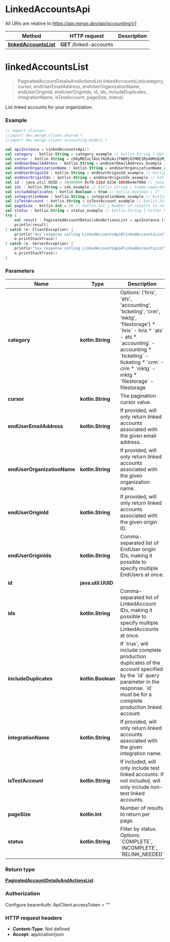 # LinkedAccountsApi

All URIs are relative to *https://api.merge.dev/api/accounting/v1*

Method | HTTP request | Description
------------- | ------------- | -------------
[**linkedAccountsList**](LinkedAccountsApi.md#linkedAccountsList) | **GET** /linked-accounts | 


<a name="linkedAccountsList"></a>
# **linkedAccountsList**
> PaginatedAccountDetailsAndActionsList linkedAccountsList(category, cursor, endUserEmailAddress, endUserOrganizationName, endUserOriginId, endUserOriginIds, id, ids, includeDuplicates, integrationName, isTestAccount, pageSize, status)



List linked accounts for your organization.

### Example
```kotlin
// Import classes:
//import dev.merge.client.shared.*
//import dev.merge.client.accounting.models.*

val apiInstance = LinkedAccountsApi()
val category : kotlin.String = category_example // kotlin.String | Options: ('hris', 'ats', 'accounting', 'ticketing', 'crm', 'mktg', 'filestorage')  * `hris` - hris * `ats` - ats * `accounting` - accounting * `ticketing` - ticketing * `crm` - crm * `mktg` - mktg * `filestorage` - filestorage
val cursor : kotlin.String = cD0yMDIxLTAxLTA2KzAzJTNBMjQlM0E1My40MzQzMjYlMkIwMCUzQTAw // kotlin.String | The pagination cursor value.
val endUserEmailAddress : kotlin.String = endUserEmailAddress_example // kotlin.String | If provided, will only return linked accounts associated with the given email address.
val endUserOrganizationName : kotlin.String = endUserOrganizationName_example // kotlin.String | If provided, will only return linked accounts associated with the given organization name.
val endUserOriginId : kotlin.String = endUserOriginId_example // kotlin.String | If provided, will only return linked accounts associated with the given origin ID.
val endUserOriginIds : kotlin.String = endUserOriginIds_example // kotlin.String | Comma-separated list of EndUser origin IDs, making it possible to specify multiple EndUsers at once.
val id : java.util.UUID = 38400000-8cf0-11bd-b23e-10b96e4ef00d // java.util.UUID | 
val ids : kotlin.String = ids_example // kotlin.String | Comma-separated list of LinkedAccount IDs, making it possible to specify multiple LinkedAccounts at once.
val includeDuplicates : kotlin.Boolean = true // kotlin.Boolean | If `true`, will include complete production duplicates of the account specified by the `id` query parameter in the response. `id` must be for a complete production linked account.
val integrationName : kotlin.String = integrationName_example // kotlin.String | If provided, will only return linked accounts associated with the given integration name.
val isTestAccount : kotlin.String = isTestAccount_example // kotlin.String | If included, will only include test linked accounts. If not included, will only include non-test linked accounts.
val pageSize : kotlin.Int = 56 // kotlin.Int | Number of results to return per page.
val status : kotlin.String = status_example // kotlin.String | Filter by status. Options: `COMPLETE`, `INCOMPLETE`, `RELINK_NEEDED`
try {
    val result : PaginatedAccountDetailsAndActionsList = apiInstance.linkedAccountsList(category, cursor, endUserEmailAddress, endUserOrganizationName, endUserOriginId, endUserOriginIds, id, ids, includeDuplicates, integrationName, isTestAccount, pageSize, status)
    println(result)
} catch (e: ClientException) {
    println("4xx response calling LinkedAccountsApi#linkedAccountsList")
    e.printStackTrace()
} catch (e: ServerException) {
    println("5xx response calling LinkedAccountsApi#linkedAccountsList")
    e.printStackTrace()
}
```

### Parameters

Name | Type | Description  | Notes
------------- | ------------- | ------------- | -------------
 **category** | **kotlin.String**| Options: (&#39;hris&#39;, &#39;ats&#39;, &#39;accounting&#39;, &#39;ticketing&#39;, &#39;crm&#39;, &#39;mktg&#39;, &#39;filestorage&#39;)  * &#x60;hris&#x60; - hris * &#x60;ats&#x60; - ats * &#x60;accounting&#x60; - accounting * &#x60;ticketing&#x60; - ticketing * &#x60;crm&#x60; - crm * &#x60;mktg&#x60; - mktg * &#x60;filestorage&#x60; - filestorage | [optional] [enum: accounting, ats, crm, filestorage, hris, mktg, ticketing]
 **cursor** | **kotlin.String**| The pagination cursor value. | [optional]
 **endUserEmailAddress** | **kotlin.String**| If provided, will only return linked accounts associated with the given email address. | [optional]
 **endUserOrganizationName** | **kotlin.String**| If provided, will only return linked accounts associated with the given organization name. | [optional]
 **endUserOriginId** | **kotlin.String**| If provided, will only return linked accounts associated with the given origin ID. | [optional]
 **endUserOriginIds** | **kotlin.String**| Comma-separated list of EndUser origin IDs, making it possible to specify multiple EndUsers at once. | [optional]
 **id** | **java.util.UUID**|  | [optional]
 **ids** | **kotlin.String**| Comma-separated list of LinkedAccount IDs, making it possible to specify multiple LinkedAccounts at once. | [optional]
 **includeDuplicates** | **kotlin.Boolean**| If &#x60;true&#x60;, will include complete production duplicates of the account specified by the &#x60;id&#x60; query parameter in the response. &#x60;id&#x60; must be for a complete production linked account. | [optional]
 **integrationName** | **kotlin.String**| If provided, will only return linked accounts associated with the given integration name. | [optional]
 **isTestAccount** | **kotlin.String**| If included, will only include test linked accounts. If not included, will only include non-test linked accounts. | [optional]
 **pageSize** | **kotlin.Int**| Number of results to return per page. | [optional]
 **status** | **kotlin.String**| Filter by status. Options: &#x60;COMPLETE&#x60;, &#x60;INCOMPLETE&#x60;, &#x60;RELINK_NEEDED&#x60; | [optional]

### Return type

[**PaginatedAccountDetailsAndActionsList**](PaginatedAccountDetailsAndActionsList.md)

### Authorization


Configure bearerAuth:
    ApiClient.accessToken = ""

### HTTP request headers

 - **Content-Type**: Not defined
 - **Accept**: application/json

